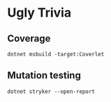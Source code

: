 # Ugly Trivia 

## Coverage

`dotnet msbuild -target:Coverlet`

## Mutation testing

`dotnet stryker --open-report`

